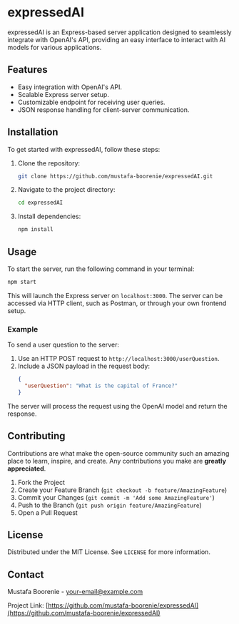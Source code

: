 
# expressedAI

expressedAI is an Express-based server application designed to seamlessly integrate with OpenAI's API, providing an easy interface to interact with AI models for various applications.

## Features

- Easy integration with OpenAI's API.
- Scalable Express server setup.
- Customizable endpoint for receiving user queries.
- JSON response handling for client-server communication.

## Installation

To get started with expressedAI, follow these steps:

1. Clone the repository:
   ```bash
   git clone https://github.com/mustafa-boorenie/expressedAI.git
   ```
2. Navigate to the project directory:
   ```bash
   cd expressedAI
   ```
3. Install dependencies:
   ```bash
   npm install
   ```

## Usage

To start the server, run the following command in your terminal:

```bash
npm start
```

This will launch the Express server on `localhost:3000`. The server can be accessed via HTTP client, such as Postman, or through your own frontend setup.

### Example

To send a user question to the server:

1. Use an HTTP POST request to `http://localhost:3000/userQuestion`.
2. Include a JSON payload in the request body:
   ```json
   {
     "userQuestion": "What is the capital of France?"
   }
   ```

The server will process the request using the OpenAI model and return the response.

## Contributing

Contributions are what make the open-source community such an amazing place to learn, inspire, and create. Any contributions you make are **greatly appreciated**.

1. Fork the Project
2. Create your Feature Branch (`git checkout -b feature/AmazingFeature`)
3. Commit your Changes (`git commit -m 'Add some AmazingFeature'`)
4. Push to the Branch (`git push origin feature/AmazingFeature`)
5. Open a Pull Request

## License

Distributed under the MIT License. See `LICENSE` for more information.

## Contact

Mustafa Boorenie - [your-email@example.com](mailto:your-email@example.com)

Project Link: [https://github.com/mustafa-boorenie/expressedAI](https://github.com/mustafa-boorenie/expressedAI)
